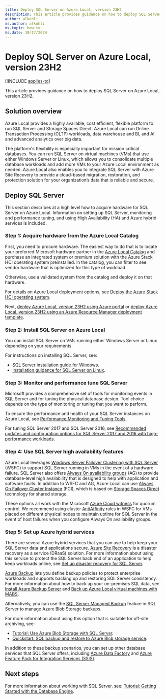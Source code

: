 ```yaml
---
title: Deploy SQL Server on Azure Local, version 23H2
description: This article provides guidance on how to deploy SQL Server on Azure Local, version 23H2.
author: alkohli
ms.author: alkohli
ms.topic: how-to
ms.date: 10/17/2024
---
```


# Deploy SQL Server on Azure Local, version 23H2

[!INCLUDE [applies-to](../includes/hci-applies-to-23h2.md)]

This article provides guidance on how to deploy SQL Server on Azure Local, version 23H2.

## Solution overview

Azure Local provides a highly available, cost efficient, flexible platform to run SQL Server and Storage Spaces Direct. Azure Local can run Online Transaction Processing (OLTP) workloads, data warehouse and BI, and AI and advanced analytics over big data.

The platform's flexibility is especially important for mission critical databases. You can run SQL Server on virtual machines (VMs) that use either Windows Server or Linux, which allows you to consolidate multiple database workloads and add more VMs to your Azure Local environment as needed. Azure Local also enables you to integrate SQL Server with Azure Site Recovery to provide a cloud-based migration, restoration, and protection solution for your organization’s data that is reliable and secure.

## Deploy SQL Server

This section describes at a high level how to acquire hardware for SQL Server on Azure Local. Information on setting up SQL Server, monitoring and performance tuning, and using High Availability (HA) and Azure hybrid services is included.

### Step 1: Acquire hardware from the Azure Local Catalog

First, you need to procure hardware. The easiest way to do that is to locate your preferred Microsoft hardware partner in the [Azure Local Catalog](https://azurestackhcisolutions.azure.microsoft.com/) and purchase an integrated system or premium solution with the Azure Stack HCI operating system preinstalled. In the catalog, you can filter to see vendor hardware that is optimized for this type of workload.

Otherwise, use a validated system from the catalog and deploy it on that hardware.

For details on Azure Local deployment options, see [Deploy the Azure Stack HCI operating system](deployment-install-os.md).

Next, [deploy Azure Local, version 23H2 using Azure portal](deploy-via-portal.md) or [deploy Azure Local, version 23H2 using an Azure Resource Manager deployment template](deployment-azure-resource-manager-template.md).

### Step 2: Install SQL Server on Azure Local

You can install SQL Server on VMs running either Windows Server or Linux depending on your requirements.

For instructions on installing SQL Server, see:

- [SQL Server installation guide for Windows](/sql/database-engine/install-windows/install-sql-server).
- [Installation guidance for SQL Server on Linux](/sql/linux/sql-server-linux-setup).

### Step 3: Monitor and performance tune SQL Server

Microsoft provides a comprehensive set of tools for monitoring events in SQL Server and for tuning the physical database design. Tool choice depends on the type of monitoring or tuning that you want to perform.

To ensure the performance and health of your SQL Server instances on Azure Local, see [Performance Monitoring and Tuning Tools](/sql/relational-databases/performance/performance-monitoring-and-tuning-tools).

For tuning SQL Server 2017 and SQL Server 2016, see [Recommended updates and configuration options for SQL Server 2017 and 2016 with high-performance workloads](/troubleshoot/sql/database-engine/performance/recommended-updates-configuration-workloads).

### Step 4: Use SQL Server high availability features

Azure Local leverages [Windows Server Failover Clustering with SQL Server](/sql/sql-server/failover-clusters/windows/windows-server-failover-clustering-wsfc-with-sql-server) (WSFC) to support SQL Server running in VMs in the event of a hardware failure. SQL Server also offers [Always On availability groups](/sql/database-engine/availability-groups/windows/overview-of-always-on-availability-groups-sql-server) (AG) to provide database-level high availability that is designed to help with application and software faults. In addition to WSFC and AG, Azure Local can use [Always On Failover Cluster Instance](/sql/sql-server/failover-clusters/windows/always-on-failover-cluster-instances-sql-server) (FCI), which is based on [Storage Spaces Direct](/windows-server/storage/storage-spaces/storage-spaces-direct-overview) technology for shared storage.

These options all work with the Microsoft [Azure Cloud witness](/windows-server/failover-clustering/deploy-cloud-witness) for quorum control. We recommend using cluster [AntiAffinity](/windows-server/failover-clustering/cluster-affinity) rules in WSFC for VMs placed on different physical nodes to maintain uptime for SQL Server in the event of host failures when you configure Always On availability groups.

### Step 5: Set up Azure hybrid services

There are several Azure hybrid services that you can use to help keep your SQL Server data and applications secure. [Azure Site Recovery](https://azure.microsoft.com/products/site-recovery/) is a disaster recovery as a service (DRaaS) solution. For more information about using this service to protect the SQL Server back end of an application to help keep workloads online, see [Set up disaster recovery for SQL Server](/azure/site-recovery/site-recovery-sql).

[Azure Backup](https://azure.microsoft.com/products/backup/) lets you define backup policies to protect enterprise workloads and supports backing up and restoring SQL Server consistency. For more information about how to back up your on-premises SQL data, see [Install Azure Backup Server](/azure/backup/backup-azure-microsoft-azure-backup) and [Back up Azure Local virtual machines with MABS](/azure/backup/back-up-azure-stack-hyperconverged-infrastructure-virtual-machines).

Alternatively, you can use the [SQL Server Managed Backup](/sql/relational-databases/backup-restore/sql-server-managed-backup-to-microsoft-azure) feature in SQL Server to manage Azure Blob Storage backups.

For more information about using this option that is suitable for off-site archiving, see:

- [Tutorial: Use Azure Blob Storage with SQL Server](/sql/relational-databases/tutorial-use-azure-blob-storage-service-with-sql-server-2016).
- [Quickstart: SQL backup and restore to Azure Blob storage service](/sql/relational-databases/tutorial-sql-server-backup-and-restore-to-azure-blob-storage-service).

In addition to these backup scenarios, you can set up other database services that SQL Server offers, including [Azure Data Factory](/azure/architecture/data-science-process/overview) and [Azure Feature Pack for Integration Services (SSIS)](/sql/integration-services/azure-feature-pack-for-integration-services-ssis).

## Next steps

For more information about working with SQL Server, see: [Tutorial: Getting Started with the Database Engine](/sql/relational-databases/tutorial-getting-started-with-the-database-engine).
